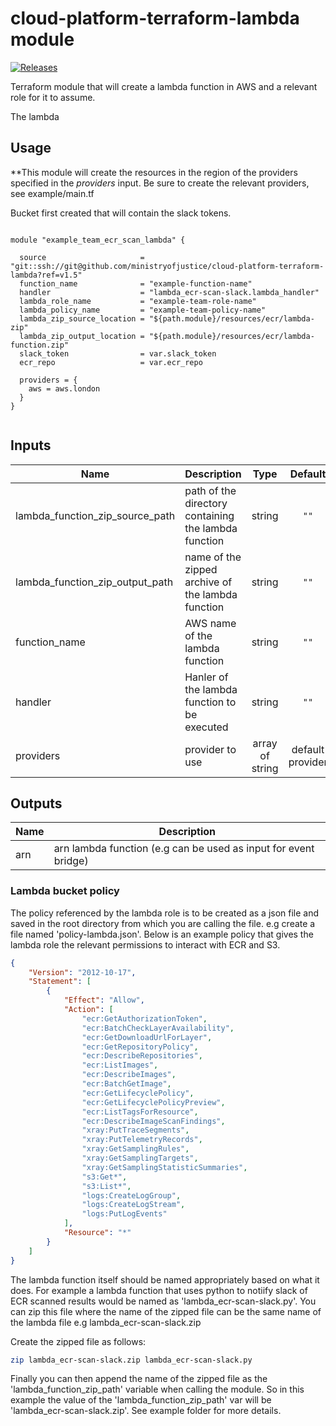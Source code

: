 # cloud-platform-terraform-lambda module

[![Releases](https://img.shields.io/github/release/ministryofjustice/cloud-platform-terraform-lambda/all.svg?style=flat-square)](https://github.com/ministryofjustice/cloud-platform-terraform-lambda/releases)

Terraform module that will create a lambda function in AWS and a relevant role for it to assume.

The lambda 

## Usage

**This module will create the resources in the region of the providers specified in the *providers* input.
Be sure to create the relevant providers, see example/main.tf

Bucket first created that will contain the slack tokens. 
```hcl

module "example_team_ecr_scan_lambda" {

  source                     = "git::ssh://git@github.com/ministryofjustice/cloud-platform-terraform-lambda?ref=v1.5"
  function_name              = "example-function-name"
  handler                    = "lambda_ecr-scan-slack.lambda_handler"
  lambda_role_name           = "example-team-role-name"
  lambda_policy_name         = "example-team-policy-name"
  lambda_zip_source_location = "${path.module}/resources/ecr/lambda-zip"
  lambda_zip_output_location = "${path.module}/resources/ecr/lambda-function.zip"
  slack_token                = var.slack_token
  ecr_repo                   = var.ecr_repo
  
  providers = {
    aws = aws.london
  }
}


```

## Inputs

| Name | Description | Type | Default | Required |
|------|-------------|:----:|:-----:|:-----:|
| lambda_function_zip_source_path | path of the directory containing the lambda function | string | `""` | yes |
| lambda_function_zip_output_path | name of the zipped archive of the lambda function | string | `""` | yes |
| function_name | AWS name of the lambda function| string | `""` | yes |
| handler | Hanler of the lambda function to be executed| string | `""` | yes |
| providers | provider to use | array of string | default provider | no


## Outputs

| Name | Description |
|------|-------------|
| arn | arn lambda function (e.g can be used as input for event bridge) |


### Lambda bucket policy

The policy referenced by the lambda role is to be created as a json file and saved in the root directory from which you are 
calling the file. e.g create a file named 'policy-lambda.json'. Below is an example policy that gives the lambda role
the relevant permissions to interact with ECR and S3.


```json
{
    "Version": "2012-10-17",
    "Statement": [
        {
            "Effect": "Allow",
            "Action": [
                "ecr:GetAuthorizationToken",
                "ecr:BatchCheckLayerAvailability",
                "ecr:GetDownloadUrlForLayer",
                "ecr:GetRepositoryPolicy",
                "ecr:DescribeRepositories",
                "ecr:ListImages",
                "ecr:DescribeImages",
                "ecr:BatchGetImage",
                "ecr:GetLifecyclePolicy",
                "ecr:GetLifecyclePolicyPreview",
                "ecr:ListTagsForResource",
                "ecr:DescribeImageScanFindings",
                "xray:PutTraceSegments",
                "xray:PutTelemetryRecords",
                "xray:GetSamplingRules",
                "xray:GetSamplingTargets",
                "xray:GetSamplingStatisticSummaries",
                "s3:Get*",
                "s3:List*",
                "logs:CreateLogGroup",
                "logs:CreateLogStream",
                "logs:PutLogEvents"
            ],
            "Resource": "*"
        }
    ]
}
```

The lambda function itself should be named appropriately based on what it does. For example a lambda function that uses python to notiify slack of ECR scanned results would be named as 'lambda_ecr-scan-slack.py'. You can zip this file where the name of the zipped file can be the same name of the lambda file e.g lambda_ecr-scan-slack.zip

Create the zipped file as follows:

```bash
zip lambda_ecr-scan-slack.zip lambda_ecr-scan-slack.py
```

Finally you can then append the name of the zipped file as the 'lambda_function_zip_path' variable when calling the module.
So in this example the value of the 'lambda_function_zip_path' var will be 'lambda_ecr-scan-slack.zip'. See example folder for more details. 




